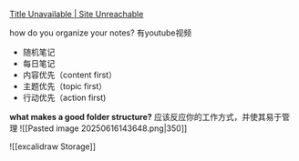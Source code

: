 [Title Unavailable \| Site Unreachable](https://www.youtube.com/watch?v=WtKeeDYA_2I)



how do you organize your notes? 有youtube视频

- 随机笔记
- 每日笔记
- 内容优先（content first）
- 主题优先（topic first）
- 行动优先（action first)


**what makes a good folder structure?**
应该反应你的工作方式，并使其易于管理
![[Pasted image 20250616143648.png|350]]

![[excalidraw Storage]]















